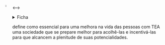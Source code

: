 <img src='https://i.postimg.cc/Xp5ckYR1/there.png' border='0' align='left' width='4%'/></a> <-->

<details>
	<summary>Ficha</summary>
    <a href="https://www.wikiwand.com/pt/André Pessoa">Wiki</a>
	<p>neurologista infantil</p>
</details>



define como essencial para uma melhora na vida das pessoas com TEA uma sociedade que se prepare melhor para acolhê-las e incentivá-las para que alcancem a plenitude de suas potencialidades.
